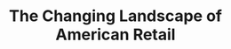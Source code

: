 ---
collection_archive: false
collection_category:
  - Award Winning
  - Exhibited Works 
  - Tech
  - Environments
  - Workplace
  - Conceptual
  - Color
  - Environments
  - Reportage
collection_content: >-
  Beginning in 2015, _The Changing Landscape of American Retail_ is an ongoing
  documentation of the shift from traditional brick-and-mortar locations where
  we once socialized and interacted with our community to the stark and generic
  structures that house shipping, fulfillment, call, and server centers, now
  essential for e-commerce.


  Like memories, familiar retail entities are fading away. Today, they stand as
  modern-day ruins and architectural artifacts that reach into the
  not-so-distant past of our own maturing interests and evolving identities.


  Toys “R” Us brings back of memories of avoiding my brother’s aerial assaults
  of red dodge balls and Nerf guns while simultaneously ignoring my mother’s
  plea to stop tearing into brand-new boxes of Teenage Mutant Ninja Turtle
  action figures and Lego Pirate sets.


  The Battlefield Mall was once a central meeting spot for my junior high
  peers—anchored by the food court and Aladdin’s Castle arcade. Here, a myriad
  of sights and smells trigger the memory to act as a roadmap for navigating the
  mall. Orange Julius produced the sweet scent of Florida citrus in Southern
  Missouri; there was the salty cheese sauce wafting from Potato Plus; and the
  fragrant cinnamon-sugar of Auntie Anne’s baked pretzels. The nearby arcade
  elicits a sensory transaction when I’m greeted by the flashing lights of
  Street Fighter II, manic electronic beeps, purple geometric carpet, and the
  oddly unique odor of stale popcorn mixed with the metallic scent of quarters,
  tucked into my front pocket.


  During high school and college, I spent hours at the Best Buy listening
  stations, previewing new music releases from my favorite artists. Today, I
  laugh when thinking back to a time when a Circuit City sales associate
  begrudgingly answered my product question by reading the back of the box, all
  before returning to watch Shaq and Kobe’s Lakers in the NBA Finals. It makes
  sense, Circuit City was known for having the best televisions and poor
  customer service.


  By 2012, Circuit City closed their doors. Toys “R” Us folded in the spring of
  2018, and Best Buy continues to shutter underperforming stores. Additionally,
  arcades and food courts are endangered as small- and medium-sized “Class B”
  malls are closing all over the U.S.


  Like most Americans, I love the ease and product availability of Amazon and
  online retailers. I order my toothpaste with a click of a button and can
  obtain work supplies from the comfort of my sofa. My concerns are rooted in
  our recent pattern of isolationism and shrinking human interaction. Store
  closings feel like a continuation of our declining thoughtful conversations,
  empty playgrounds, and sense of community as we opt for a digital facsimile.
  We are no longer previewing music and getting recommendations on new releases
  in person and in retail shops. We will no longer meet our friends in food
  courts. And there will never be an opportunity to watch an NBA game with an
  uninformed and complacent Circuit City employee.


  _The Changing Landscape of American Retail_ is an exercise of looking to the
  past and peering into the future, serving as a metaphor of how technology is
  accelerating cultural change in the modern world. I know you can’t fight
  change, but that doesn’t mean you can’t be sentimental.
collection_cover: https://d1sf55qlb7p6hz.cloudfront.net/retail-2.jpg
collection_cover_mobile: https://d1sf55qlb7p6hz.cloudfront.net/verticalcovers-2.jpg
collection_description: >-
  Like memories, familiar retail entities are fading away as they stand as
  modern-day ruins from the not-so-distant past. This work documents the shift
  from traditional brick-and-mortar locations to the stark and generic
  structures that house shipping, fulfillment, and server centers essential for
  e-commerce.


  A winning exhibition for Klompching Gallery 2020 _Fresh_, 2019 - 2020 The
  Fence touring installation, winner in the 2018 _PDN Photo Annual_ and a
  _Photolucida_ _Critical Mass_ top 50 international fine art photographic
  project. Featured on _NPR, The Washington Post, Architectural Digest, Wired,
  Fast Company,_ and _Business Insider._
collection_filter: Personal
collection_hidden: false
collection_meta: 2015 - 2022
collection_preview:
  - https://d1sf55qlb7p6hz.cloudfront.net/retail-cover-1.jpg
  - https://d1sf55qlb7p6hz.cloudfront.net/retail-cover-2.jpg
  - https://d1sf55qlb7p6hz.cloudfront.net/retail-cover-3.jpg
  - https://d1sf55qlb7p6hz.cloudfront.net/retail-cover-4.jpg
cover_image: https://d1sf55qlb7p6hz.cloudfront.net/social-3.jpg
date:  
logo: 
navigation_theme: white
px_extra: true
slug: changing-landscape-american-retail
theme_color: E9DCD0
theme_color_all_works: F1A4FF
title: The Changing Landscape of American Retail
collection_awards:
  - content: |-
      **2020**  
      Klompching Gallery 2020 Fresh  
      One of five winning exhibitions
    template: popup-text-element
  - content: |-
      **2018**  
      Photolucida Critical Mass  
      Top 50 International Project 
    template: popup-text-element
  - content: |-
      **2018**  
      _PDN Photo Annual_   
      Best Personal Work Series
    template: popup-text-element
collection_exhibition:
  - content: |-
      **2020**  
      _Fresh 2020_  
      Klompching Gallery.  
      Brooklyn, NY. (Group Show)
    template: popup-text-element
  - content: |-
      **2019 - 2020**  
      _Photoville The Fence:_

      Brooklyn Bridge Park. Brooklyn, NY.  
      Santa Fe Railyard Park. Santa Fe, NM.  
      LoDo District. Denver, CO.  
      Atlanta Beltline. Atlanta, GA.
    template: popup-text-element
  - content: |-
      **2019**  
      _Standard Vision LA at LA Live_  
      Los Angeles, CA (Solo Show)
    template: popup-text-element
  - content: |-
      **2019**  
      _Camera Work Gallery_  
      Portland, OR (Solo Show)
    template: popup-text-element
collection_blocks:
  - _bookshop_name: collections/media-row-start
    row_alignment: between
  - _bookshop_name: collections/media-element 
    color: D5E6F1
    image: https://d1sf55qlb7p6hz.cloudfront.net/retail-1.jpg
    margin_left: 20
    margin_right: 0
    margin_y: 100
    width: 60
  - _bookshop_name: collections/media-row
    row_alignment: between
  - _bookshop_name: collections/media-element 
    color: FCCEB1
    image: https://d1sf55qlb7p6hz.cloudfront.net/retail-3.jpg
    margin_left: 10
    margin_y: 400
    width: 45
  - _bookshop_name: collections/media-element 
    color: F2DED6
    image: https://d1sf55qlb7p6hz.cloudfront.net/retail-2.jpg
    margin_right: 5
    margin_y: 100
    width: 33
  - _bookshop_name: collections/media-row
    row_alignment: between
  - _bookshop_name: collections/media-element 
    color: DAF0E7
    image: https://d1sf55qlb7p6hz.cloudfront.net/retail-4.jpg
    margin_left: 20
    margin_y: 100
    width: 50
  - _bookshop_name: collections/media-row
    row_alignment: between
  - _bookshop_name: collections/media-element 
    color: F8F2F7
    image: https://d1sf55qlb7p6hz.cloudfront.net/retail-5.jpg
    margin_left: 35
    margin_right: 0
    margin_y: 100
    width: 60
  - _bookshop_name: collections/media-row
    row_alignment: between
  - _bookshop_name: collections/media-element 
    color: FBE5D2
    image: https://d1sf55qlb7p6hz.cloudfront.net/retail-6.jpg
    margin_left: 5
    margin_right: 0
    margin_y: 100
    width: 45
  - _bookshop_name: collections/media-element 
    color: FF8E7D
    image: https://d1sf55qlb7p6hz.cloudfront.net/retail-7.jpg
    margin_left: 0
    margin_right: 10
    margin_y: 400
    width: 33
  - _bookshop_name: collections/media-row
    row_alignment: between
  - _bookshop_name: collections/media-element 
    color: DCDEE5
    image: https://d1sf55qlb7p6hz.cloudfront.net/retail-8.jpg
    margin_left: 15
    margin_right: 0
    margin_y: 100
    width: 50
  - _bookshop_name: collections/media-row
    row_alignment: between
  - _bookshop_name: collections/media-element 
    color: FFDFC9
    image: https://d1sf55qlb7p6hz.cloudfront.net/retail-10.jpg
    margin_left: 10
    margin_y: 600
    width: 33
  - _bookshop_name: collections/media-element 
    color: E0F3EB
    image: https://d1sf55qlb7p6hz.cloudfront.net/retail-9.jpg
    margin_right: 5
    margin_y: 100
    width: 45
  - _bookshop_name: collections/media-row
    row_alignment: between
  - _bookshop_name: collections/media-element 
    color: F5ECBA
    image: https://d1sf55qlb7p6hz.cloudfront.net/retail-11.jpg
    margin_left: 35
    margin_y: 100
    width: 40
  - _bookshop_name: collections/media-row
    row_alignment: between
  - _bookshop_name: collections/media-element 
    color: F3E7DD
    image: https://d1sf55qlb7p6hz.cloudfront.net/retail-12.jpg
    margin_left: 25
    margin_right: 0
    margin_y: 100
    width: 60
  - _bookshop_name: collections/media-row
    row_alignment: between
  - _bookshop_name: collections/media-element 
    color: F0CDC4
    image: https://d1sf55qlb7p6hz.cloudfront.net/retail-13.jpg
    margin_left: 10
    margin_right: 0
    margin_y: 100
    width: 30
  - _bookshop_name: collections/media-element 
    color: A9CFFD
    image: https://d1sf55qlb7p6hz.cloudfront.net/retail-14.jpg
    margin_left: 0
    margin_right: 5
    margin_y: 400
    width: 50
  - _bookshop_name: collections/media-row
    row_alignment: between
  - _bookshop_name: collections/media-element 
    color: EDD5BE
    image: https://d1sf55qlb7p6hz.cloudfront.net/retail-15.jpg
    margin_left: 20
    margin_right: 0
    margin_y: 100
    width: 55
  - _bookshop_name: collections/media-row
    row_alignment: between
  - _bookshop_name: collections/media-element 
    color: FBE6DF
    image: https://d1sf55qlb7p6hz.cloudfront.net/retail-17.jpg
    margin_left: 5
    margin_right: 0
    margin_y: 300
    width: 45
  - _bookshop_name: collections/media-element 
    color: F3ECE4
    image: https://d1sf55qlb7p6hz.cloudfront.net/retail-16.jpg
    margin_left: 0
    margin_right: 10
    margin_y: 100
    width: 33
  - _bookshop_name: collections/media-row
    row_alignment: between
  - _bookshop_name: collections/media-element 
    color: FCE6C8
    image: https://d1sf55qlb7p6hz.cloudfront.net/retail-18.jpg
    margin_left: 35
    margin_y: 100
    width: 30
  - _bookshop_name: collections/media-row
    row_alignment: between
  - _bookshop_name: collections/media-element 
    color: D9D1CE
    image: https://d1sf55qlb7p6hz.cloudfront.net/retail-19.jpg
    margin_left: 0
    margin_right: 5
    margin_y: 100
    width: 45
  - _bookshop_name: collections/media-element 
    color: FBF9E1
    image: https://d1sf55qlb7p6hz.cloudfront.net/retail-20.jpg
    margin_right: 5
    margin_y: 600
    width: 40
  - _bookshop_name: collections/media-row
    row_alignment: between
  - _bookshop_name: collections/media-element 
    color: E0EAE7
    image: https://d1sf55qlb7p6hz.cloudfront.net/retail-21.jpg
    margin_left: 15
    margin_y: 100
    width: 66
  - _bookshop_name: collections/media-row-end
collection_press:
  - content: >-
      [_The Washington
      Post_](https://www.washingtonpost.com/photography/2019/11/22/photographing-retail-apocalypse/?utm_campaign=later-linkinbio-jesserieser&utm_content=later-4242812&utm_medium=social&utm_source=instagram)
    template: popup-text-element
  - content: >-
      [_NPR_](https://kjzz.org/content/708344/changing-face-retail-through-camera-lens)
    template: popup-text-element
  - content: >-
      [_Wired_](https://www.wired.com/story/photo-gallery-retail-apocalypse/)
    template: popup-text-element
  - content: >-
      [_Architectural
      Digest_](https://www.architecturaldigest.com/story/jesse-rieser-retail-apocalypse)
    template: popup-text-element
  - content: >-
      [_Fast
      Company_](https://www.fastcompany.com/90230234/the-retail-apocalypse-in-pictures)
    template: popup-text-element
  - content: >-
      [_Business
      Insider_](https://www.businessinsider.com/retail-apocalypse-american-landscape-jesse-rieser-photos-2018-12)
    template: popup-text-element
  - content: >-
      ["_Fraction Magazine 131_"](http://www.fractionmagazine.com/jesse-rieser)
    template: popup-text-element
  - content: >-
      _Blkswn (Japan)_ 
    template: popup-text-element
  - content: >-
      [_BOOOOOOOM 64 x 64: Best of
      2018_](https://www.booooooom.com/2018/12/31/fav-photos-found-in-2018-64-photos-by-64-photographers/)
    template: popup-text-element
  - content: >-
      [_BOOOOOOOM_](https://www.booooooom.com/2018/09/20/photographer-spotlight-jesse-rieser/)
    template: popup-text-element
  - content: >-
      [_Ignant_](https://www.ignant.com/2018/08/28/the-retail-apocalypse-by-jesse-rieser/)
    template: popup-text-element
  - content: >-
      [_Plain
      Magazine_](https://plainmagazine.com/jesse-rieser-changing-american-retail/)
    template: popup-text-element
  - content: >-
      [_Archinect_](https://archinect.com/features/article/150117527/in-focus-jesse-rieser-and-his-2d-facsimile-to-architecture)
    template: popup-text-element
  - content: >-
      [_Muuuz Architecture & Design
      Magazine_](https://www.muuuz.com/magazine/rubriques/arts/49392-jesse-rieser-the-changing-landscape-of-american-retail.html)
    template: popup-text-element
---